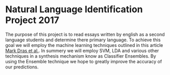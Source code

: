 # Natural Language Identification Project 2017
The purpose of this project is to read essays written by english as a second
language students and determine there primary language. To achieve this goal
we will employ the machine learning techniques outlined in this article
[Mark Dras et al.](https://arxiv.org/pdf/1703.06541.pdf). In summery we will
employ SVM, LDA and various other techniques in a synthesis mechanism know as
Classifier Ensembles. By using the Ensemble technique we hope to greatly improve
the accuracy of our predictions.    
